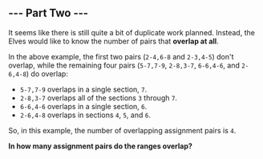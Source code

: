 ## --- Part Two ---
It seems like there is still quite a bit of duplicate work planned. Instead, the Elves would like to know the number of pairs that **overlap at all**.
 
In the above example, the first two pairs (`2-4,6-8` and `2-3,4-5`) don't overlap, while the remaining four pairs (`5-7,7-9`, `2-8,3-7`, `6-6,4-6`, and `2-6,4-8`) do overlap:
 
- `5-7,7-9` overlaps in a single section, `7`.
- `2-8,3-7` overlaps all of the sections `3` through `7`.
- `6-6,4-6` overlaps in a single section, `6`.
- `2-6,4-8` overlaps in sections `4`, `5`, and `6`.
 
So, in this example, the number of overlapping assignment pairs is `4`.
 
**In how many assignment pairs do the ranges overlap?**
 